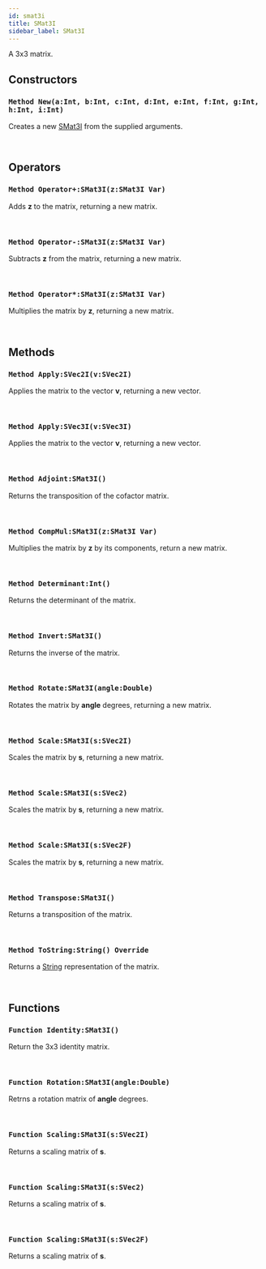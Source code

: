 ```yaml
---
id: smat3i
title: SMat3I
sidebar_label: SMat3I
---
```


A 3x3 matrix.


## Constructors

### `Method New(a:Int, b:Int, c:Int, d:Int, e:Int, f:Int, g:Int, h:Int, i:Int)`

Creates a new [SMat3I](../../../brl/brl.matrix/smat3i) from the supplied arguments.

<br/>

## Operators

### `Method Operator+:SMat3I(z:SMat3I Var)`

Adds <b>z</b> to the matrix, returning a new matrix.

<br/>

### `Method Operator-:SMat3I(z:SMat3I Var)`

Subtracts <b>z</b> from the matrix, returning a new matrix.

<br/>

### `Method Operator*:SMat3I(z:SMat3I Var)`

Multiplies the matrix by <b>z</b>, returning a new matrix.

<br/>

## Methods

### `Method Apply:SVec2I(v:SVec2I)`

Applies the matrix to the vector <b>v</b>, returning a new vector.

<br/>

### `Method Apply:SVec3I(v:SVec3I)`

Applies the matrix to the vector <b>v</b>, returning a new vector.

<br/>

### `Method Adjoint:SMat3I()`

Returns the transposition of the cofactor matrix.

<br/>

### `Method CompMul:SMat3I(z:SMat3I Var)`

Multiplies the matrix by <b>z</b> by its components, return a new matrix.

<br/>

### `Method Determinant:Int()`

Returns the determinant of the matrix.

<br/>

### `Method Invert:SMat3I()`

Returns the inverse of the matrix.

<br/>

### `Method Rotate:SMat3I(angle:Double)`

Rotates the matrix by <b>angle</b> degrees, returning a new matrix.

<br/>

### `Method Scale:SMat3I(s:SVec2I)`

Scales the matrix by <b>s</b>, returning a new matrix.

<br/>

### `Method Scale:SMat3I(s:SVec2)`

Scales the matrix by <b>s</b>, returning a new matrix.

<br/>

### `Method Scale:SMat3I(s:SVec2F)`

Scales the matrix by <b>s</b>, returning a new matrix.

<br/>

### `Method Transpose:SMat3I()`

Returns a transposition of the matrix.

<br/>

### `Method ToString:String() Override`

Returns a [String](../../../brl/brl.blitz/#string) representation of the matrix.

<br/>

## Functions

### `Function Identity:SMat3I()`

Return the 3x3 identity matrix.

<br/>

### `Function Rotation:SMat3I(angle:Double)`

Retrns a rotation matrix of <b>angle</b> degrees.

<br/>

### `Function Scaling:SMat3I(s:SVec2I)`

Returns a scaling matrix of <b>s</b>.

<br/>

### `Function Scaling:SMat3I(s:SVec2)`

Returns a scaling matrix of <b>s</b>.

<br/>

### `Function Scaling:SMat3I(s:SVec2F)`

Returns a scaling matrix of <b>s</b>.

<br/>

